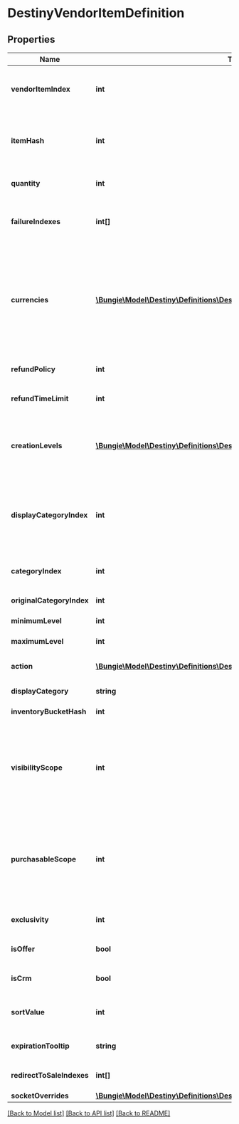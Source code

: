 # DestinyVendorItemDefinition

## Properties
Name | Type | Description | Notes
------------ | ------------- | ------------- | -------------
**vendorItemIndex** | **int** | The index into the DestinyVendorDefinition.saleList. This is what we use to refer to items being sold throughout live and definition data. | [optional] 
**itemHash** | **int** | The hash identifier of the item being sold (DestinyInventoryItemDefinition).  Note that a vendor can sell the same item in multiple ways, so don&#39;t assume that itemHash is a unique identifier for this entity. | [optional] 
**quantity** | **int** | The amount you will recieve of the item described in itemHash if you make the purchase. | [optional] 
**failureIndexes** | **int[]** | An list of indexes into the DestinyVendorDefinition.failureStrings array, indicating the possible failure strings that can be relevant for this item. | [optional] 
**currencies** | [**\Bungie\Model\Destiny\Definitions\DestinyVendorItemQuantity[]**](DestinyVendorItemQuantity.md) | This is a pre-compiled aggregation of item value and priceOverrideList, so that we have one place to check for what the purchaser must pay for the item. Use this instead of trying to piece together the price separately.  The somewhat crappy part about this is that, now that item quantity overrides have dynamic modifiers, this will not necessarily be statically true. If you were using this instead of live data, switch to using live data. | [optional] 
**refundPolicy** | **int** | If this item can be refunded, this is the policy for what will be refundd, how, and in what time period. | [optional] 
**refundTimeLimit** | **int** | The amount of time before refundability of the newly purchased item will expire. | [optional] 
**creationLevels** | [**\Bungie\Model\Destiny\Definitions\DestinyItemCreationEntryLevelDefinition[]**](DestinyItemCreationEntryLevelDefinition.md) | The Default level at which the item will spawn. Almost always driven by an adjusto these days. Ideally should be singular. It&#39;s a long story how this ended up as a list, but there is always either going to be 0:1 of these entities. | [optional] 
**displayCategoryIndex** | **int** | This is an index specifically into the display category, as opposed to the server-side Categories (which do not need to match or pair with each other in any way: server side categories are really just structures for common validation. Display Category will let us more easily categorize items visually) | [optional] 
**categoryIndex** | **int** | The index into the DestinyVendorDefinition.categories array, so you can find the category associated with this item. | [optional] 
**originalCategoryIndex** | **int** | Same as above, but for the original category indexes. | [optional] 
**minimumLevel** | **int** | The minimum character level at which this item is available for sale. | [optional] 
**maximumLevel** | **int** | The maximum character level at which this item is available for sale. | [optional] 
**action** | [**\Bungie\Model\Destiny\Definitions\DestinyVendorSaleItemActionBlockDefinition**](DestinyVendorSaleItemActionBlockDefinition.md) | The action to be performed when purchasing the item, if it&#39;s not just \&quot;buy\&quot;. | [optional] 
**displayCategory** | **string** | The string identifier for the category selling this item. | [optional] 
**inventoryBucketHash** | **int** | The inventory bucket into which this item will be placed upon purchase. | [optional] 
**visibilityScope** | **int** | The most restrictive scope that determines whether the item is available in the Vendor&#39;s inventory. See DestinyGatingScope&#39;s documentation for more information.  This can be determined by Unlock gating, or by whether or not the item has purchase level requirements (minimumLevel and maximumLevel properties). | [optional] 
**purchasableScope** | **int** | Similar to visibilityScope, it represents the most restrictive scope that determines whether the item can be purchased. It will at least be as restrictive as visibilityScope, but could be more restrictive if the item has additional purchase requirements beyond whether it is merely visible or not.  See DestinyGatingScope&#39;s documentation for more information. | [optional] 
**exclusivity** | **int** | If this item can only be purchased by a given platform, this indicates the platform to which it is restricted. | [optional] 
**isOffer** | **bool** | If this sale can only be performed as the result of an offer check, this is true. | [optional] 
**isCrm** | **bool** | If this sale can only be performed as the result of receiving a CRM offer, this is true. | [optional] 
**sortValue** | **int** | *if* the category this item is in supports non-default sorting, this value should represent the sorting value to use, pre-processed and ready to go. | [optional] 
**expirationTooltip** | **string** | If this item can expire, this is the tooltip message to show with its expiration info. | [optional] 
**redirectToSaleIndexes** | **int[]** | If this is populated, the purchase of this item should redirect to purchasing these other items instead. | [optional] 
**socketOverrides** | [**\Bungie\Model\Destiny\Definitions\DestinyVendorItemSocketOverride[]**](DestinyVendorItemSocketOverride.md) |  | [optional] 

[[Back to Model list]](../README.md#documentation-for-models) [[Back to API list]](../README.md#documentation-for-api-endpoints) [[Back to README]](../README.md)


